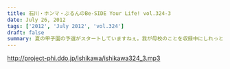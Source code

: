 ```yaml
---
title: 石川・ホンマ・ぶるんのBe-SIDE Your Life! vol.324-3
date: July 26, 2012
tags: ['2012', 'July 2012', 'vol.324']
draft: false
summary: 夏の甲子園の予選がスタートしていますねぇ。我が母校のことを収録中にしれっと調べたら（ふつーの都立高校）一回戦で敗退していました。猛暑の中の試合・・・お疲れ！ＮＡＭＡＥ
---
```


http://project-phi.ddo.jp/ishikawa/ishikawa324_3.mp3